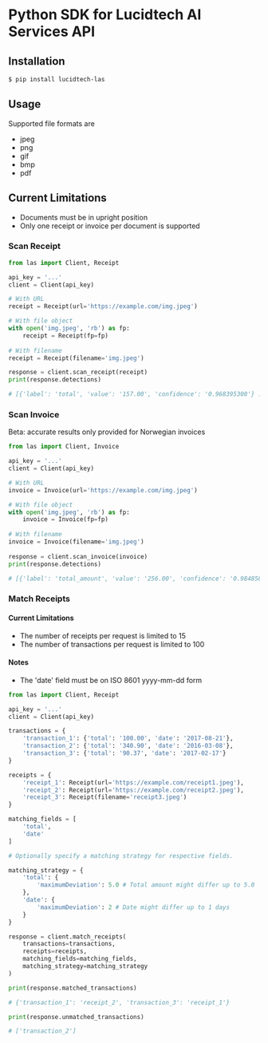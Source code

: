 # Python SDK for Lucidtech AI Services API

## Installation

```bash
$ pip install lucidtech-las
```

## Usage

Supported file formats are
- jpeg
- png
- gif
- bmp
- pdf

## Current Limitations

- Documents must be in upright position
- Only one receipt or invoice per document is supported

### Scan Receipt

```python
from las import Client, Receipt

api_key = '...'
client = Client(api_key)

# With URL
receipt = Receipt(url='https://example.com/img.jpeg')

# With file object
with open('img.jpeg', 'rb') as fp:
    receipt = Receipt(fp=fp)
    
# With filename
receipt = Receipt(filename='img.jpeg')

response = client.scan_receipt(receipt)
print(response.detections)

# [{'label': 'total', 'value': '157.00', 'confidence': '0.968395300'} ...]
```

### Scan Invoice

Beta: accurate results only provided for Norwegian invoices

```python
from las import Client, Invoice

api_key = '...'
client = Client(api_key)

# With URL
invoice = Invoice(url='https://example.com/img.jpeg')

# With file object
with open('img.jpeg', 'rb') as fp:
    invoice = Invoice(fp=fp)
    
# With filename
invoice = Invoice(filename='img.jpeg')
    
response = client.scan_invoice(invoice)
print(response.detections)

# [{'label': 'total_amount', 'value': '256.00', 'confidence': '0.98485885'} ...]
```

### Match Receipts


#### Current Limitations
- The number of receipts per request is limited to 15 
- The number of transactions per request is limited to 100

#### Notes
- The 'date' field must be on ISO 8601 yyyy-mm-dd form


```python
from las import Client, Receipt

api_key = '...'
client = Client(api_key)

transactions = {
    'transaction_1': {'total': '100.00', 'date': '2017-08-21'}, 
    'transaction_2': {'total': '340.90', 'date': '2016-03-08'},
    'transaction_3': {'total': '90.37', 'date': '2017-02-17'}
}

receipts = {
    'receipt_1': Receipt(url='https://example.com/receipt1.jpeg'),
    'receipt_2': Receipt(url='https://example.com/receipt2.jpeg'),
    'receipt_3': Receipt(filename='receipt3.jpeg')
}

matching_fields = [
    'total',
    'date'
]

# Optionally specify a matching strategy for respective fields.

matching_strategy = {
    'total': {
        'maximumDeviation': 5.0 # Total amount might differ up to 5.0
    },
    'date': {
        'maximumDeviation': 2 # Date might differ up to 1 days
    }
}

response = client.match_receipts(
    transactions=transactions,
    receipts=receipts,
    matching_fields=matching_fields,
    matching_strategy=matching_strategy
)

print(response.matched_transactions)

# {'transaction_1': 'receipt_2', 'transaction_3': 'receipt_1'}

print(response.unmatched_transactions)

# ['transaction_2']
```


